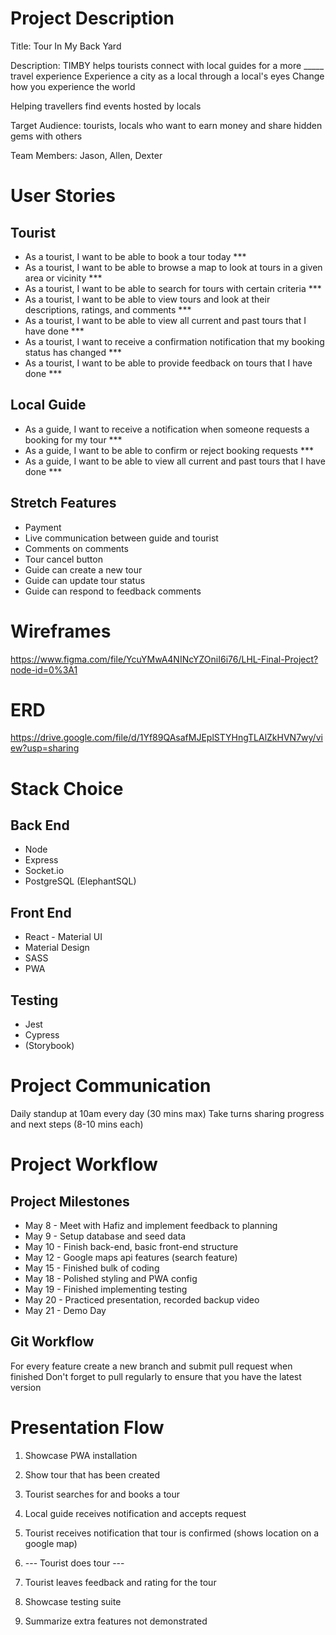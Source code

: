
# Project Description

Title: Tour In My Back Yard

Description: TIMBY helps tourists connect with local guides for a more _____ travel experience
Experience a city as a local through a local's eyes
Change how you experience the world

Helping travellers find events hosted by locals

Target Audience: tourists, locals who want to earn money and share hidden gems with others

Team Members: Jason, Allen, Dexter

# User Stories

## Tourist

* As a tourist, I want to be able to book a tour today ***
* As a tourist, I want to be able to browse a map to look at tours in a given area or vicinity ***
* As a tourist, I want to be able to search for tours with certain criteria ***
* As a tourist, I want to be able to view tours and look at their descriptions, ratings, and comments ***
* As a tourist, I want to be able to view all current and past tours that I have done ***
* As a tourist, I want to receive a confirmation notification that my booking status has changed ***
* As a tourist, I want to be able to provide feedback on tours that I have done ***

## Local Guide

* As a guide, I want to receive a notification when someone requests a booking for my tour ***
* As a guide, I want to be able to confirm or reject booking requests ***
* As a guide, I want to be able to view all current and past tours that I have done ***

## Stretch Features

* Payment
* Live communication between guide and tourist
* Comments on comments
* Tour cancel button
* Guide can create a new tour
* Guide can update tour status
* Guide can respond to feedback comments


# Wireframes

https://www.figma.com/file/YcuYMwA4NINcYZOniI6i76/LHL-Final-Project?node-id=0%3A1


# ERD

https://drive.google.com/file/d/1Yf89QAsafMJEplSTYHngTLAlZkHVN7wy/view?usp=sharing


# Stack Choice

## Back End

* Node
* Express
* Socket.io
* PostgreSQL (ElephantSQL)

## Front End

* React - Material UI
* Material Design
* SASS
* PWA

## Testing

* Jest
* Cypress
* (Storybook)


# Project Communication

Daily standup at 10am every day (30 mins max)
Take turns sharing progress and next steps (8-10 mins each)

# Project Workflow

## Project Milestones
* May 8 - Meet with Hafiz and implement feedback to planning
* May 9 - Setup database and seed data
* May 10 - Finish back-end, basic front-end structure
* May 12 - Google maps api features (search feature)
* May 15 - Finished bulk of coding
* May 18 - Polished styling and PWA config
* May 19 - Finished implementing testing
* May 20 - Practiced presentation, recorded backup video
* May 21 - Demo Day

## Git Workflow
For every feature create a new branch and submit pull request when finished
Don't forget to pull regularly to ensure that you have the latest version





# Presentation Flow

1. Showcase PWA installation

2. Show tour that has been created
3. Tourist searches for and books a tour
4. Local guide receives notification and accepts request
5. Tourist receives notification that tour is confirmed (shows location on a google map)
6. --- Tourist does tour ---
7. Tourist leaves feedback and rating for the tour

8. Showcase testing suite
9. Summarize extra features not demonstrated
